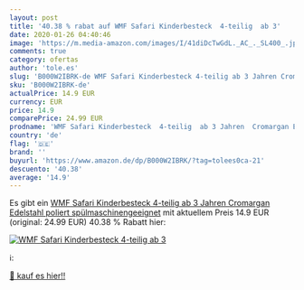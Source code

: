 ```yaml
---
layout: post
title: '40.38 % rabat auf WMF Safari Kinderbesteck  4-teilig  ab 3'
date: 2020-01-26 04:40:46
image: 'https://m.media-amazon.com/images/I/41diDcTwGdL._AC_._SL400_.jpg'
comments: true
category: ofertas
author: 'tole.es'
slug: 'B000W2IBRK-de WMF Safari Kinderbesteck 4-teilig ab 3 Jahren Cromargan...'
sku: 'B000W2IBRK-de'
actualPrice: 14.9 EUR
currency: EUR
price: 14.9
comparePrice: 24.99 EUR
prodname: 'WMF Safari Kinderbesteck  4-teilig  ab 3 Jahren  Cromargan Edelstahl poliert  spülmaschinengeeignet'
country: 'de'
flag: '🇩🇪'
brand: ''
buyurl: 'https://www.amazon.de/dp/B000W2IBRK/?tag=tolees0ca-21'
descuento: '40.38'
average: '14.9'
---
```


Es gibt ein [WMF Safari Kinderbesteck  4-teilig  ab 3 Jahren  Cromargan Edelstahl poliert  spülmaschinengeeignet](https://www.amazon.de/dp/B000W2IBRK/?tag=tolees0ca-21) mit aktuellem Preis 14.9 EUR (original: 24.99 EUR) 40.38 % Rabatt hier:

[![WMF Safari Kinderbesteck  4-teilig  ab 3](https://m.media-amazon.com/images/I/41diDcTwGdL._AC_._SL400_.jpg)](https://www.amazon.de/dp/B000W2IBRK/?tag=tolees0ca-21)

ℹ️:


[🛒 kauf es hier!!](https://www.amazon.de/dp/B000W2IBRK/?tag=tolees0ca-21)
